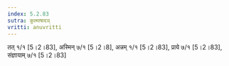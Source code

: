 ```yaml
---
index: 5.2.83
sutra: कुल्माषादञ्
vritti: anuvritti
---
```


तत् १/१ [5।2।83], अस्मिन् ७/१ [5।2।8], अन्नम् १/१ [5।2।83], प्राये ७/१ [5।2।83],  संज्ञायाम् ७/१ [5।2।83]
